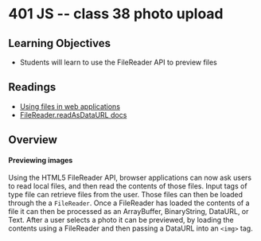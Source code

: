 # 401 JS -- class 38 photo upload

## Learning Objectives
* Students will learn to use the FileReader API to  preview files 

## Readings
* [Using files in web applications](https://developer.mozilla.org/en-US/docs/Using_files_from_web_applications)
* [FileReader.readAsDataURL docs](https://developer.mozilla.org/en-US/docs/Web/API/FileReader/readAsDataURL)

## Overview
#### Previewing images
Using the HTML5 FileReader API, browser applications can now ask users to read local files, and then read the contents of those files. Input tags of type file can retrieve files from the user. Those files can then be loaded through the a `FileReader`. Once a FileReader has loaded the contents of a file it can then be processed as an ArrayBuffer, BinaryString, DataURL, or Text. After a user selects a photo it can be previewed, by loading the contents using a FileReader and then passing a DataURL into an `<img>` tag.
